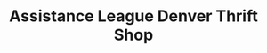 ---
title: "Assistance League Denver Thrift Shop"
url: /denver/assistance-league-denver-thrift-shop/
shop: Gebrauchtwaren
---